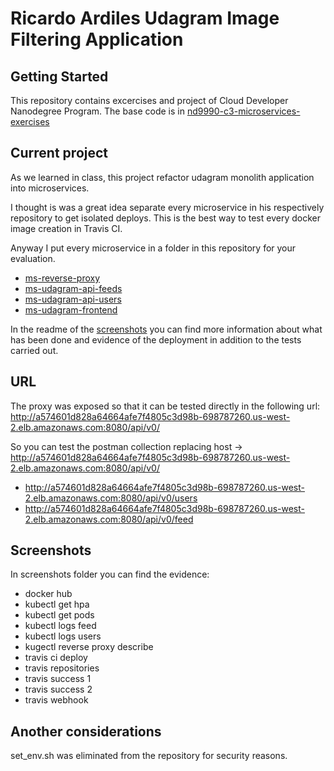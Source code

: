 # Ricardo Ardiles Udagram Image Filtering Application

## Getting Started

This repository contains excercises and project of Cloud Developer Nanodegree Program. The base code is in [nd9990-c3-microservices-exercises](https://github.com/udacity/nd9990-c3-microservices-exercises/tree/master/project)

## Current project

As we learned in class, this project refactor udagram monolith application into microservices.

I thought is was a great idea separate every microservice in his respectively repository to get isolated deploys. This is the best way to test every docker image creation in Travis CI.  

Anyway I put every microservice in a folder in this repository for your evaluation.  

* [ms-reverse-proxy](https://github.com/ricardiles/ms-udacity-reverse-proxy) 
* [ms-udagram-api-feeds](https://github.com/ricardiles/ms-udacity-api-feeds)
* [ms-udagram-api-users](https://github.com/ricardiles/ms-udacity-api-users)
* [ms-udagram-frontend](https://github.com/ricardiles/ms-udacity-frontend)


In the readme of the [screenshots](ht) you can find more information about what has been done and evidence of the deployment in addition to the tests carried out.

## URL
The proxy was exposed so that it can be tested directly in the following url:  
http://a574601d828a64664afe7f4805c3d98b-698787260.us-west-2.elb.amazonaws.com:8080/api/v0/

So you can test the postman collection replacing host -> http://a574601d828a64664afe7f4805c3d98b-698787260.us-west-2.elb.amazonaws.com:8080/api/v0/

* http://a574601d828a64664afe7f4805c3d98b-698787260.us-west-2.elb.amazonaws.com:8080/api/v0/users
* http://a574601d828a64664afe7f4805c3d98b-698787260.us-west-2.elb.amazonaws.com:8080/api/v0/feed


## Screenshots

In screenshots folder you can find the evidence:

* docker hub
* kubectl get hpa
* kubectl get pods
* kubectl logs feed
* kubectl logs users
* kugectl reverse proxy describe
* travis ci deploy
* travis repositories
* travis success 1
* travis success 2
* travis webhook


## Another considerations

set_env.sh was eliminated from the repository for security reasons.